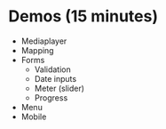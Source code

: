 # Demos (15 minutes)
- Mediaplayer
- Mapping
- Forms
  - Validation
  - Date inputs
  - Meter (slider)
  - Progress
- Menu
- Mobile

